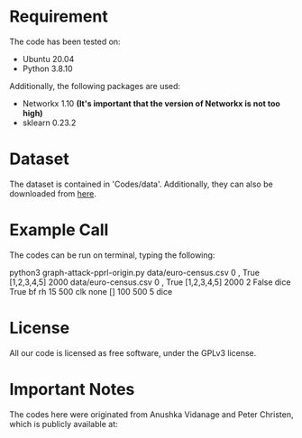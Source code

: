 # Requirement
The code has been tested on:
- Ubuntu 20.04
- Python 3.8.10

Additionally, the following packages are used: 
- Networkx 1.10 **(It's important that the version of Networkx is not too high)**
- sklearn 0.23.2

# Dataset
The dataset is contained in 'Codes/data'.
Additionally, they can also be downloaded from [here](https://github.com/youzheheng/2022_PoPETS/tree/main/Codes/data).

# Example Call
The codes can be run on terminal, typing the following:

python3 graph-attack-pprl-origin.py data/euro-census.csv 0 , True [1,2,3,4,5] 2000 data/euro-census.csv 0 , 
True [1,2,3,4,5] 2000 2 False dice True bf rh 15 500 clk none [] 100 500 5 dice


# License
All our code is licensed as free software, under the GPLv3 license.
 
# Important Notes
The codes here were originated from Anushka Vidanage and Peter Christen, which is publicly available at: 
